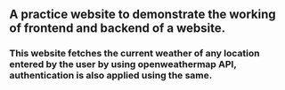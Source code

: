 ## A practice website to demonstrate the working of frontend and backend of a website.
### This website fetches the current weather of any location entered by the user by using openweathermap API, authentication is also applied using the same.
